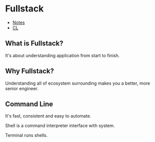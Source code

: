 # Fullstack

- [Notes](../README.md)
- [CL](./cl/README.md)

## What is Fullstack?

It's about understanding application from start to finish.

## Why Fullstack?

Understanding all of ecosystem surrounding makes you a better, more senior engineer.

## Command Line

It's fast, consistent and easy to automate.

Shell is a command interpreter interface with system.

Terminal runs shells.
